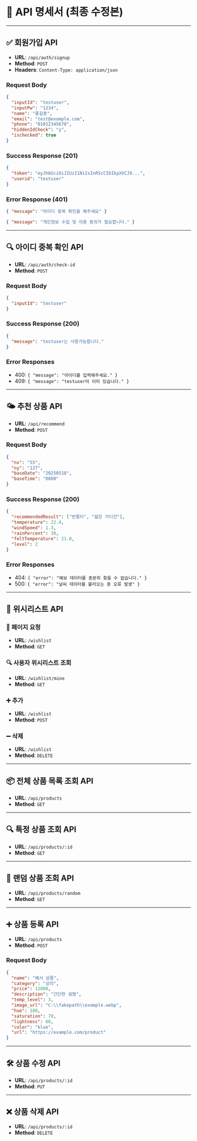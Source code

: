 
# 📘 API 명세서 (최종 수정본)

---

## ✅ 회원가입 API

- **URL**: `/api/auth/signup`
- **Method**: `POST`
- **Headers**: `Content-Type: application/json`

### Request Body

```json
{
  "inputId": "testuser",
  "inputPw": "1234",
  "name": "홍길동",
  "email": "test@example.com",
  "phone": "01012345678",
  "hiddenIdCheck": "y",
  "ischecked": true
}
```

### Success Response (201)

```json
{
  "token": "eyJhbGciOiJIUzI1NiIsInR5cCI6IkpXVCJ9...",
  "userid": "testuser"
}
```

### Error Response (401)

```json
{ "message": "아이디 중복 확인을 해주세요" }

{ "message": "개인정보 수집 및 이용 동의가 필요합니다." }
```

---

## 🔍 아이디 중복 확인 API

- **URL**: `/api/auth/check-id`
- **Method**: `POST`

### Request Body

```json
{
  "inputId": "testuser"
}
```

### Success Response (200)

```json
{
  "message": "testuser는 사용가능합니다."
}
```

### Error Responses

- 400: `{ "message": "아이디를 입력해주세요." }`
- 409: `{ "message": "testuser이 이미 있습니다." }`

---

## 🌤 추천 상품 API

- **URL**: `/api/recommend`
- **Method**: `POST`

### Request Body

```json
{
  "nx": "55",
  "ny": "127",
  "baseDate": "20250518",
  "baseTime": "0800"
}
```

### Success Response (200)

```json
{
  "recommendedResult": ["반팔티", "얇은 가디건"],
  "temperature": 22.4,
  "windSpeed": 1.3,
  "rainPercent": 30,
  "feltTemperature": 21.0,
  "level": 2
}
```

### Error Responses

- 404: `{ "error": "예보 데이터를 충분히 찾을 수 없습니다." }`
- 500: `{ "error": "날씨 데이터를 불러오는 중 오류 발생" }`

---

## 💖 위시리스트 API

### 📄 페이지 요청

- **URL**: `/wishlist`
- **Method**: `GET`

### 🔍 사용자 위시리스트 조회

- **URL**: `/wishlist/mine`
- **Method**: `GET`

### ➕ 추가

- **URL**: `/wishlist`
- **Method**: `POST`

### ➖ 삭제

- **URL**: `/wishlist`
- **Method**: `DELETE`

---

## 📦 전체 상품 목록 조회 API

- **URL**: `/api/products`
- **Method**: `GET`

---

## 🔍 특정 상품 조회 API

- **URL**: `/api/products/:id`
- **Method**: `GET`

---

## 🎲 랜덤 상품 조회 API

- **URL**: `/api/products/random`
- **Method**: `GET`

---

## ➕ 상품 등록 API

- **URL**: `/api/products`
- **Method**: `POST`

### Request Body

```json
{
  "name": "예시 상품",
  "category": "상의",
  "price": 12000,
  "description": "간단한 설명",
  "temp_level": 3,
  "image_url": "C:\\fakepath\\example.webp",
  "hue": 180,
  "saturation": 70,
  "lightness": 60,
  "color": "blue",
  "url": "https://example.com/product"
}
```

---

## 🛠 상품 수정 API

- **URL**: `/api/products/:id`
- **Method**: `PUT`

---

## ❌ 상품 삭제 API

- **URL**: `/api/products/:id`
- **Method**: `DELETE`
